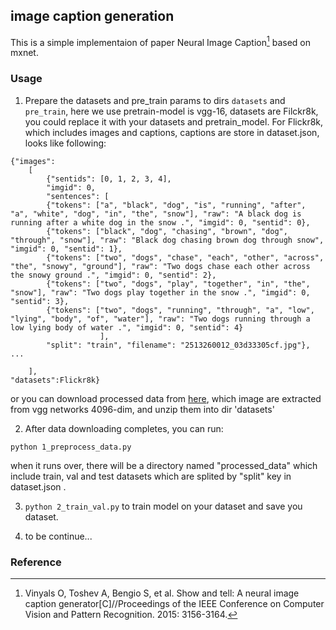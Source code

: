 ## image caption generation  

This is a simple implementaion of paper Neural Image Caption[^1] based on mxnet.  

### Usage  

1. Prepare the datasets and pre_train params to dirs `datasets` and `pre_train`, here we use pretrain-model is vgg-16, datasets are Filckr8k, you could replace it with your datasets and pretrain_model. For Flickr8k, which includes images and captions, captions are store in dataset.json, looks like following:  
```
{"images": 
    [
        {"sentids": [0, 1, 2, 3, 4], 
        "imgid": 0, 
        "sentences": [
        {"tokens": ["a", "black", "dog", "is", "running", "after", "a", "white", "dog", "in", "the", "snow"], "raw": "A black dog is running after a white dog in the snow .", "imgid": 0, "sentid": 0}, 
        {"tokens": ["black", "dog", "chasing", "brown", "dog", "through", "snow"], "raw": "Black dog chasing brown dog through snow", "imgid": 0, "sentid": 1}, 
        {"tokens": ["two", "dogs", "chase", "each", "other", "across", "the", "snowy", "ground"], "raw": "Two dogs chase each other across the snowy ground .", "imgid": 0, "sentid": 2}, 
        {"tokens": ["two", "dogs", "play", "together", "in", "the", "snow"], "raw": "Two dogs play together in the snow .", "imgid": 0, "sentid": 3}, 
        {"tokens": ["two", "dogs", "running", "through", "a", "low", "lying", "body", "of", "water"], "raw": "Two dogs running through a low lying body of water .", "imgid": 0, "sentid": 4}
                    ], 
        "split": "train", "filename": "2513260012_03d33305cf.jpg"}, ...
    
    ],
"datasets":Flickr8k}
```
or you can download processed data from [here](http://cs.stanford.edu/people/karpathy/deepimagesent/), which image are extracted from vgg networks 4096-dim, and unzip them into dir 'datasets'  

2. After data downloading completes, you can run:  
```
python 1_preprocess_data.py
```
when it runs over, there will be a directory named "processed_data" which include train, val and test datasets which are splited by "split" key in dataset.json .

3. `python 2_train_val.py` to train model on your dataset and save you dataset.  

4. to be continue... 

### Reference  
[^1]: Vinyals O, Toshev A, Bengio S, et al. Show and tell: A neural image caption generator[C]//Proceedings of the IEEE Conference on Computer Vision and Pattern Recognition. 2015: 3156-3164.

